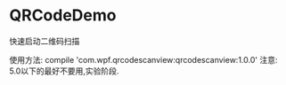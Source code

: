 # QRCodeDemo
快速启动二维码扫描

使用方法:
  compile 'com.wpf.qrcodescanview:qrcodescanview:1.0.0'
  注意:
  5.0以下的最好不要用,实验阶段.
